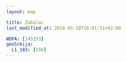 ```yaml
---
layout: map

title: Zabalac
last_modified_at: 2018-05-20T16:01:51+02:00

WDPA: [145253]
geoSrbija:
  L1_183: [156]
---
```

